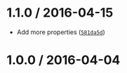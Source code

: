 <!--remark setext-->

<!--lint disable no-multiple-toplevel-headings-->

1.1.0 / 2016-04-15
==================

*   Add more properties ([`581da5d`](https://github.com/wooorm/aria-attributes/commit/581da5d))

1.0.0 / 2016-04-04
==================
